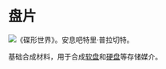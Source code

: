 # 盘片

![《碟形世界》。安息吧特里·普拉切特。](oredict:opencomputers:materialDisk)

基础合成材料，用于合成[软盘](floppy.md)和[硬盘](hdd1.md)等存储媒介。
